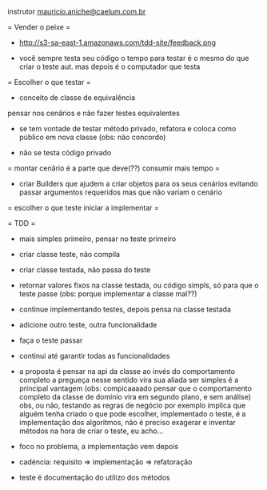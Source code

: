 
instrutor mauricio.aniche@caelum.com.br

= Vender o peixe =

* http://s3-sa-east-1.amazonaws.com/tdd-site/feedback.png

* você sempre testa seu código
o tempo para testar é o mesmo do que criar o teste aut.
mas depois é o computador que testa

= Escolher o que testar =

* conceito de classe de equivalência

pensar nos cenârios e não fazer testes equivalentes

* se tem vontade de testar método privado, refatora e coloca como público
em nova classe (obs: não concordo)

* não se testa código privado

= montar cenârio é a parte que deve(??) consumir mais tempo =

* criar Builders que ajudem a criar objetos para os seus cenários
evitando passar argumentos requeridos mas que não variam o cenário

= escolher o que teste iniciar a implementar =

= TDD =

* mais simples primeiro, pensar no teste primeiro
* criar classe teste, não compila
* criar classe testada, não passa do teste
* retornar valores fixos na classe testada, ou código simpls, só para que
o teste passe (obs: porque implementar a classe mal??)
* continue implementando testes, depois pensa na classe testada
* adicione outro teste, outra funcionalidade
* faça o teste passar
* continui até garantir todas as funcionalidades

* a proposta é pensar na api da classe ao invés do comportamento completo
a pregueça nesse sentido vira sua aliada
ser simples é a principal vantagem (obs: compicaaaado pensar que o
comportamento completo da classe de domínio vira em segundo plano, e sem
análise)
obs, ou não, testando as regras de negócio por exemplo implica que alguém
tenha criado o que pode escolher, implementado o teste, é a implementação
dos algoritmos, não é preciso exagerar e inventar métodos na hora de
criar o teste, eu acho...
* foco no problema, a implementação vem depois
* cadéncia: requisito => implementação => refatoração
* teste é documentação do utilizo dos métodos 